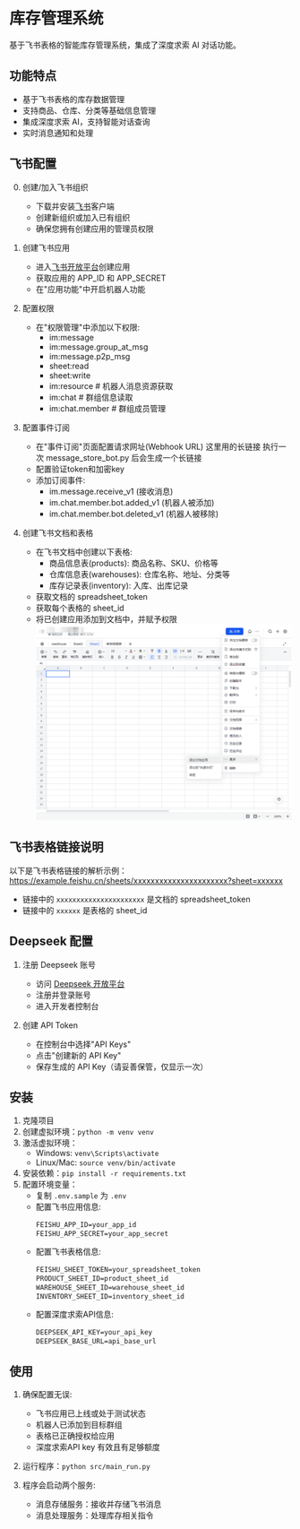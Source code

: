 # 库存管理系统

基于飞书表格的智能库存管理系统，集成了深度求索 AI 对话功能。

## 功能特点

- 基于飞书表格的库存数据管理
- 支持商品、仓库、分类等基础信息管理
- 集成深度求索 AI，支持智能对话查询
- 实时消息通知和处理

## 飞书配置

0. 创建/加入飞书组织
   - 下载并安装[飞书](https://www.feishu.cn/)客户端
   - 创建新组织或加入已有组织
   - 确保您拥有创建应用的管理员权限

1. 创建飞书应用
   - 进入[飞书开放平台](https://open.feishu.cn/)创建应用
   - 获取应用的 APP_ID 和 APP_SECRET
   - 在"应用功能"中开启机器人功能
   
2. 配置权限
   - 在"权限管理"中添加以下权限:
     - im:message
     - im:message.group_at_msg
     - im:message.p2p_msg
     - sheet:read
     - sheet:write
     - im:resource  # 机器人消息资源获取
     - im:chat  # 群组信息读取
     - im:chat.member  # 群组成员管理

3. 配置事件订阅
   - 在"事件订阅"页面配置请求网址(Webhook URL) 这里用的长链接 执行一次 message_store_bot.py 后会生成一个长链接
   - 配置验证token和加密key
   - 添加订阅事件:
     - im.message.receive_v1 (接收消息)
     - im.chat.member.bot.added_v1 (机器人被添加)
     - im.chat.member.bot.deleted_v1 (机器人被移除)
   
4. 创建飞书文档和表格
   - 在飞书文档中创建以下表格:
     - 商品信息表(products): 商品名称、SKU、价格等
     - 仓库信息表(warehouses): 仓库名称、地址、分类等
     - 库存记录表(inventory): 入库、出库记录
   - 获取文档的 spreadsheet_token
   - 获取每个表格的 sheet_id
   - 将已创建应用添加到文档中，并赋予权限
![alt text](image.png)

## 飞书表格链接说明

以下是飞书表格链接的解析示例：
https://example.feishu.cn/sheets/xxxxxxxxxxxxxxxxxxxxxx?sheet=xxxxxx

- 链接中的 `xxxxxxxxxxxxxxxxxxxxxx` 是文档的 spreadsheet_token
- 链接中的 `xxxxxx` 是表格的 sheet_id

## Deepseek 配置

1. 注册 Deepseek 账号
   - 访问 [Deepseek 开放平台](https://platform.deepseek.com/)
   - 注册并登录账号
   - 进入开发者控制台

2. 创建 API Token
   - 在控制台中选择"API Keys"
   - 点击"创建新的 API Key"
   - 保存生成的 API Key（请妥善保管，仅显示一次）

## 安装

1. 克隆项目
2. 创建虚拟环境：`python -m venv venv`
3. 激活虚拟环境：
   - Windows: `venv\Scripts\activate`
   - Linux/Mac: `source venv/bin/activate`
4. 安装依赖：`pip install -r requirements.txt`
5. 配置环境变量：
   - 复制 `.env.sample` 为 `.env`
   - 配置飞书应用信息:
     ```
     FEISHU_APP_ID=your_app_id
     FEISHU_APP_SECRET=your_app_secret
     ```
   - 配置飞书表格信息:
     ```
     FEISHU_SHEET_TOKEN=your_spreadsheet_token
     PRODUCT_SHEET_ID=product_sheet_id
     WAREHOUSE_SHEET_ID=warehouse_sheet_id
     INVENTORY_SHEET_ID=inventory_sheet_id
     ```
   - 配置深度求索API信息:
     ```
     DEEPSEEK_API_KEY=your_api_key
     DEEPSEEK_BASE_URL=api_base_url
     ```

## 使用

1. 确保配置无误:
   - 飞书应用已上线或处于测试状态
   - 机器人已添加到目标群组
   - 表格已正确授权给应用
   - 深度求索API key 有效且有足够额度
   
2. 运行程序：`python src/main_run.py`
3. 程序会启动两个服务:
   - 消息存储服务：接收并存储飞书消息
   - 消息处理服务：处理库存相关指令
